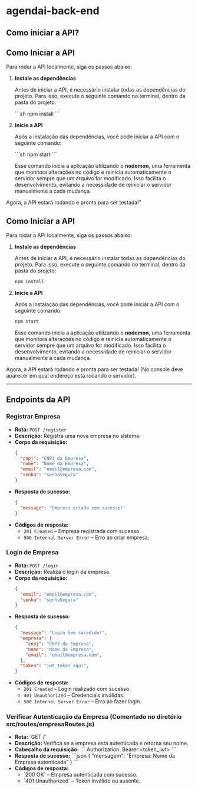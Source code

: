 # agendai-back-end

## Como iniciar a API?

## Como Iniciar a API

Para rodar a API localmente, siga os passos abaixo:

1. **Instale as dependências**  

   Antes de iniciar a API, é necessário instalar todas as dependências do projeto. Para isso, execute o seguinte comando no terminal, dentro da pasta do projeto:

   \`\`\`sh
   npm install
   \`\`\`

2. **Inicie a API**  

   Após a instalação das dependências, você pode iniciar a API com o seguinte comando:

   \`\`\`sh
   npm start
   \`\`\`

   Esse comando inicia a aplicação utilizando o **nodemon**, uma ferramenta que monitora alterações no código e reinicia automaticamente o servidor sempre que um arquivo for modificado. Isso facilita o desenvolvimento, evitando a necessidade de reiniciar o servidor manualmente a cada mudança.

Agora, a API estará rodando e pronta para ser testada!"

## Como Iniciar a API

Para rodar a API localmente, siga os passos abaixo:

1. **Instale as dependências**
   
   Antes de iniciar a API, é necessário instalar todas as dependências do projeto. Para isso, execute o seguinte comando no terminal, dentro da pasta do projeto:
   
   ```sh
   npm install
   ```

2. **Inicie a API**
   
   Após a instalação das dependências, você pode iniciar a API com o seguinte comando:
   
   ```sh
   npm start
   ```
   
   Esse comando inicia a aplicação utilizando o **nodemon**, uma ferramenta que monitora alterações no código e reinicia automaticamente o servidor sempre que um arquivo for modificado. Isso facilita o desenvolvimento, evitando a necessidade de reiniciar o servidor manualmente a cada mudança.

Agora, a API estará rodando e pronta para ser testada! (No console deve aparecer em qual endereço está rodando o servidor).

---

## Endpoints da API

### Registrar Empresa

- **Rota:** `POST /register`
- **Descrição:** Registra uma nova empresa no sistema.
- **Corpo da requisição:**
  ```json
  {
    "cnpj": "CNPJ da Empresa",
    "nome": "Nome da Empresa",
    "email": "email@empresa.com",
    "senha": "senhaSegura"
  }
  ```
- **Resposta de sucesso:**
  ```json
  {
    "message": "Empresa criada com sucesso!"
  }
  ```
- **Códigos de resposta:**
  - `201 Created` – Empresa registrada com sucesso.
  - `500 Internal Server Error` – Erro ao criar empresa.

### Login de Empresa

- **Rota:** `POST /login`
- **Descrição:** Realiza o login da empresa.
- **Corpo da requisição:**
  ```json
  {
    "email": "email@empresa.com",
    "senha": "senhaSegura"
  }
  ```
- **Resposta de sucesso:**
  ```json
  {
    "message": "Login bem sucedido!",
    "empresa": {
      "cnpj": "CNPJ da Empresa",
      "nome": "Nome da Empresa",
      "email": "email@empresa.com",
    },
    "token": "jwt_token_aqui",
  }
  ```
- **Códigos de resposta:**
  - `201 Created` – Login realizado com sucesso.
  - `401 Unauthorized` – Credenciais inválidas.
  - `500 Internal Server Error` – Erro ao fazer login.

### Verificar Autenticação da Empresa (Comentado no diretório src/routes/empresaRoutes.js)

- **Rota:** \`GET /\`
- **Descrição:** Verifica se a empresa está autenticada e retorna seu nome.
- **Cabeçalho da requisição:**
  \`\`\`
  Authorization: Bearer <token_jwt>
  \`\`\`
- **Resposta de sucesso:**
  \`\`\`json
  {
    \"mensagem\": \"Empresa: Nome da Empresa autenticada\"
  }
  \`\`\`
- **Códigos de resposta:**
  - \`200 OK\` – Empresa autenticada com sucesso.
  - \`401 Unauthorized\` – Token inválido ou ausente.